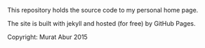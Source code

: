 
This repository holds the source code to my personal home page. 

The site is built with jekyll and hosted (for free) by GitHub Pages.


Copyright: Murat Abur 2015
